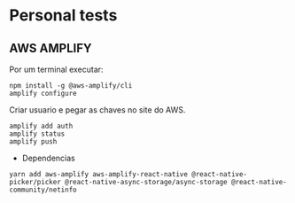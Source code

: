 # Personal tests

## AWS AMPLIFY

Por um terminal executar:

``` 
npm install -g @aws-amplify/cli
amplify configure
```
Criar usuario e pegar as chaves no site do AWS.

```
amplify add auth
amplify status
amplify push

```
- Dependencias
```
yarn add aws-amplify aws-amplify-react-native @react-native-picker/picker @react-native-async-storage/async-storage @react-native-community/netinfo
```